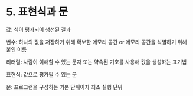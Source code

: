 # 5. 표현식과 문

값: 식이 평가되어 생선된 결과

변수: 하나의 값을 저장하기 위해 확보한 메모리 공간 or 메모리 공간을 식별하기 위해 붙인 이름

리터럴: 사람이 이해할 수 있는 문자 또는 약속된 기호를 사용해 값을 생성하는 표기법

표현식: 값으로 평가될 수 있는 문

문: 프로그램을 구성하는 기본 단위이자 최소 실행 단위